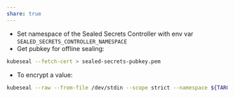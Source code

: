 ```yaml
---
share: true
---
```


* Set namespace of the Sealed Secrets Controller with env var `SEALED_SECRETS_CONTROLLER_NAMESPACE`
* Get pubkey for offline sealing:

```bash
kubeseal --fetch-cert > sealed-secrets-pubkey.pem
```

* To encrypt a value:

```bash
kubeseal --raw --from-file /dev/stdin --scope strict --namespace ${TARGET_NAMESPACE} --name ${SEALED_SECRET_NAME} --cert ~/sealed-secrets-pubkey.pem --kubeconfig /dev/null
```
